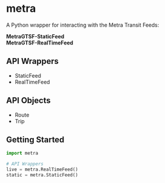 # metra
A Python wrapper for interacting with the Metra Transit Feeds:  

**MetraGTSF-StaticFeed**  
**MetraGTSF-RealTimeFeed**


## API Wrappers
- StaticFeed
- RealTimeFeed

## API Objects
- Route
- Trip

## Getting Started
```python
import metra

# API Wrappers
live = metra.RealTimeFeed()
static = metra.StaticFeed()

```